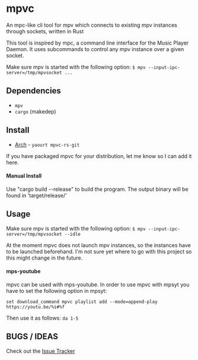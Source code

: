 # mpvc

An mpc-like cli tool for mpv which connects to existing mpv instances through sockets, written in Rust

This tool is inspired by mpc, a command line interface for the Music Player Daemon.
It uses subcommands to control any mpv instance over a given socket.

Make sure mpv is started with the following option:
`
$ mpv --input-ipc-server=/tmp/mpvsocket ...
`

## Dependencies

- `mpv`
- `cargo` (makedep)

## Install

- [Arch](https://aur.archlinux.org/packages/mpvc-rs) - `yaourt mpvc-rs-git`

If you have packaged mpvc for your distribution, let me know so I can add it here.

#### Manual Install

Use "cargo build --release" to build the program.
The output binary will be found in 'target/release/'

## Usage

Make sure mpv is started with the following option:
`
$ mpv --input-ipc-server=/tmp/mpvsocket --idle
`

At the moment mpvc does not launch mpv instances, so the instances have to be launched beforehand.
I'm not sure yet where to go with this project so this might change in the future.

#### mps-youtube

mpvc can be used with mps-youtube. In order to use mpvc with mpsyt you have to set the following option in mpsyt:

`
set download_command mpvc playlist add --mode=append-play https://youtu.be/%i#%f
`

Then use it as follows:
`
da 1-5
`
## BUGS / IDEAS

Check out the [Issue Tracker](https://github.com/freijon/mpvc-rs/issues)